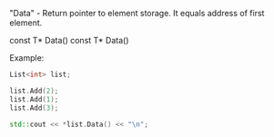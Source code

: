 "Data" - Return pointer to element storage. It equals address of first element.

const T* Data() const
T* Data()

Example:

```C++
List<int> list;

list.Add(2);
list.Add(1);
list.Add(3);

std::cout << *list.Data() << "\n";
```